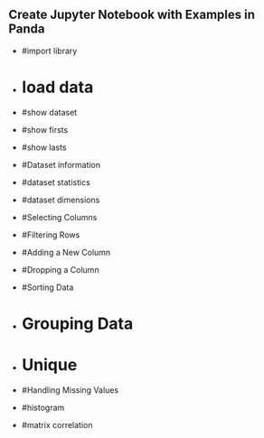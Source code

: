 ## Create Jupyter Notebook with Examples in Panda

- #import library
  
- # load data

- #show dataset

- #show firsts

- #show lasts

- #Dataset information

- #dataset statistics

- #dataset dimensions

- #Selecting Columns

- #Filtering Rows

- #Adding a New Column

- #Dropping a Column

- #Sorting Data

- # Grouping Data

- # Unique

- #Handling Missing Values

- #histogram

- #matrix correlation
